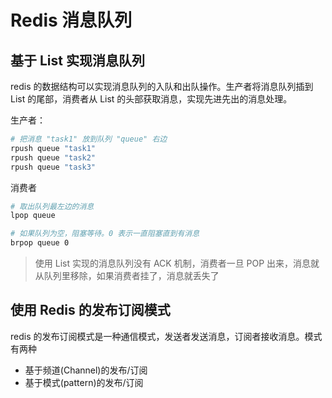 # Redis 消息队列

## 基于 List 实现消息队列

redis 的数据结构可以实现消息队列的入队和出队操作。生产者将消息队列插到 List 的尾部，消费者从 List 的头部获取消息，实现先进先出的消息处理。

生产者：

```sh
# 把消息 "task1" 放到队列 "queue" 右边
rpush queue "task1"
rpush queue "task2"
rpush queue "task3"
```

消费者

```sh
# 取出队列最左边的消息
lpop queue

# 如果队列为空，阻塞等待。0 表示一直阻塞直到有消息
brpop queue 0 
```

> 使用 List 实现的消息队列没有 ACK 机制，消费者一旦 POP 出来，消息就从队列里移除，如果消费者挂了，消息就丢失了

## 使用 Redis 的发布订阅模式

redis 的发布订阅模式是一种通信模式，发送者发送消息，订阅者接收消息。模式有两种

- 基于频道(Channel)的发布/订阅
- 基于模式(pattern)的发布/订阅